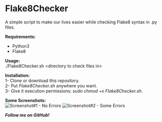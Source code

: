 # Flake8Checker
A simple script to make our lives easier while checking Flake8 syntax in .py files.

<b>Requirements:</b>
- Python3
- Flake8

<b>Usage:</b><br>
./Flake8Checker.sh \<directory to check files in\>
  
<b>Installation:</b><br>
1- Clone or download this repository.<br>
2- Put <i>Flake8Checker.sh</i> anywhere you want.<br>
3- Give it execution permissions: <i>sudo chmod +x Flake8Checker.sh</i>.<br>

<b>Some Screenshots:</b><br>
    <img src="https://i.imgur.com/Dexxn8Q.png" title="Screenshot#1 - No Errors">
    <img src="https://i.imgur.com/j2C3iLV.png" title="Screenshot#2 - Some Errors">

<b><i>Follow me on GitHub!</i></b><br>